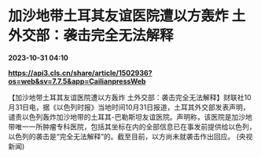 # 加沙地带土耳其友谊医院遭以方轰炸 土外交部：袭击完全无法解释

**2023-10-31 04:10**

**https://api3.cls.cn/share/article/1502936?os=web&sv=7.7.5&app=CailianpressWeb**

【加沙地带土耳其友谊医院遭以方轰炸 土外交部：袭击完全无法解释】财联社10月31日电，据《以色列时报》当地时间10月31日报道，土耳其外交部发表声明，谴责以色列轰炸加沙地带的土耳其-巴勒斯坦友谊医院。声明称，该医院是加沙地带唯一一所肿瘤专科医院，包括其坐标在内的全部信息已在事发前提供给以色列，以色列的袭击是“完全无法解释”的。截至目前，以方尚未就袭击作出回应。 (央视新闻)